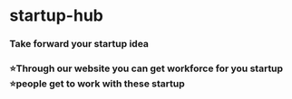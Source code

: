 # startup-hub

<h3>Take forward your startup idea<h3>

⭐Through our website you can get workforce for you startup
⭐people get to work with these startup
